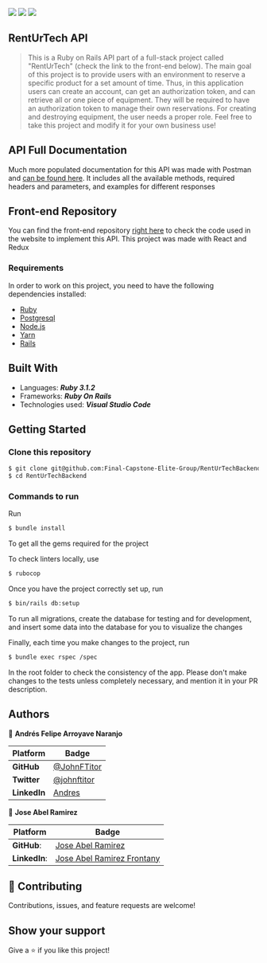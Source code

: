 ![](https://img.shields.io/static/v1?label=BY&message=JohnFTitor&color=blue)
![](https://img.shields.io/static/v1?label=BY&message=JoseAbel&color=purple)
![](https://img.shields.io/badge/Microverse-blueviolet)

## RentUrTech API

> This is a Ruby on Rails API part of a full-stack project called "RentUrTech" (check the link to the front-end below). The main goal of this project is to provide users with an environment to reserve a specific product for a set amount of time. Thus, in this application users can create an account, can get an authorization token, and can retrieve all or one piece of equipment. They will be required to have an authorization token to manage their own reservations. For creating and destroying equipment, the user needs a proper role. Feel free to take this project and modify it for your own business use!

## API Full Documentation

Much more populated documentation for this API was made with Postman and [can be found here](https://documenter.getpostman.com/view/19411270/Uz5KnaUD#intro). It includes all the available methods, required headers and parameters, and examples for different responses

## Front-end Repository

You can find the front-end repository [right here](https://github.com/Final-Capstone-Elite-Group/RentUrTechFrontend) to check the code used in the website to implement this API. This project was made with React and Redux

### Requirements
In order to work on this project, you need to have the following dependencies installed:

- [Ruby](https://www.ruby-lang.org/en/)
- [Postgresql](https://www.postgresql.org/)
- [Node.js](https://nodejs.org/en/)
- [Yarn](https://yarnpkg.com/)
- [Rails](https://rubyonrails.org/)

## Built With

- Languages: _**Ruby 3.1.2**_
- Frameworks: _**Ruby On Rails**_
- Technologies used: _**Visual Studio Code**_

## Getting Started

### Clone this repository

```bash
$ git clone git@github.com:Final-Capstone-Elite-Group/RentUrTechBackend.git
$ cd RentUrTechBackend
```

### Commands to run

Run
```bash
$ bundle install
```

To get all the gems required for the project

To check linters locally, use
```bash
$ rubocop
```

Once you have the project correctly set up, run
```bash
$ bin/rails db:setup
```

To run all migrations, create the database for testing and for development, and insert some data into the database for you to visualize the changes

Finally, each time you make changes to the project, run

```bash
$ bundle exec rspec /spec
```

In the root folder to check the consistency of the app. Please don't make changes to the tests unless completely necessary, and mention it in your PR description.

## Authors

:bust_in_silhouette: **Andrés Felipe Arroyave Naranjo**

 Platform | Badge |
 --- | --- |
 **GitHub**    | [@JohnFTitor](https://github.com/JohnFTitor)
 **Twitter**   | [@johnftitor](https://twitter.com/johnftitor)
 **LinkedIn**  | [Andres](https://www.linkedin.com/in/andresarroyavenaranjo/?locale=en_US)

 👤 **Jose Abel Ramirez**

 Platform | Badge |
 --- | --- |
 **GitHub**:   | [Jose Abel Ramirez](https://github.com/jose-Abel)
 **LinkedIn**: | [Jose Abel Ramirez Frontany](https://www.linkedin.com/in/joseabelramirezfrontany/)

## 🤝 Contributing

Contributions, issues, and feature requests are welcome!

## Show your support

Give a ⭐️ if you like this project!
